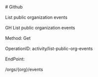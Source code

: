 <br>#     Github</br>
<br>List public organization events</br>
<br>GH List public organization events</br>
<br>Method: Get</br>
<br>OperationID: activity/list-public-org-events</br>
<br>EndPoint:</br>
<br>/orgs/{org}/events</br>
